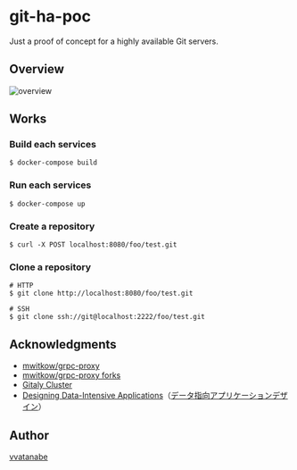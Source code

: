 # git-ha-poc

Just a proof of concept for a highly available Git servers.

## Overview

![overview](https://cacoo.com/diagrams/9BhTPbZUoMwmP1zp-7076D.png)

## Works

### Build each services

```
$ docker-compose build
```

### Run each services

```
$ docker-compose up
```

### Create a repository

```
$ curl -X POST localhost:8080/foo/test.git
```

### Clone a repository

```
# HTTP
$ git clone http://localhost:8080/foo/test.git

# SSH
$ git clone ssh://git@localhost:2222/foo/test.git
```

## Acknowledgments

- [mwitkow/grpc-proxy](https://github.com/mwitkow/grpc-proxy)
- [mwitkow/grpc-proxy forks](https://github.com/mwitkow/grpc-proxy/network/members)
- [Gitaly Cluster](https://docs.gitlab.com/ee/administration/gitaly/praefect.html)
- [Designing Data-Intensive Applications](https://www.oreilly.com/library/view/designing-data-intensive-applications/9781491903063/)（[データ指向アプリケーションデザイン](https://www.oreilly.co.jp/books/9784873118703/)）

## Author

[vvatanabe](https://github.com/vvatanabe)